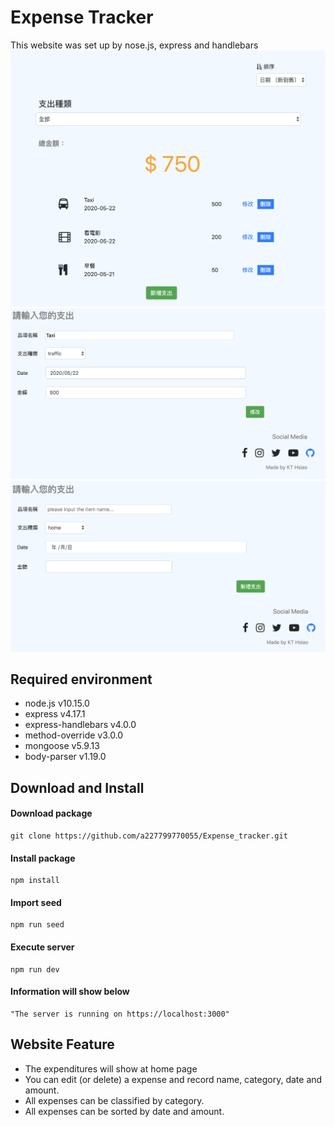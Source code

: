 # Expense Tracker
This website was set up by nose.js, express and handlebars
![img](https://github.com/a227799770055/Expense_tracker/blob/master/img/Home.png)
![img](https://github.com/a227799770055/Expense_tracker/blob/master/img/Edit.png)
![img](https://github.com/a227799770055/Expense_tracker/blob/master/img/Create.png)

## Required environment
* node.js v10.15.0
* express v4.17.1
* express-handlebars v4.0.0
* method-override v3.0.0
* mongoose v5.9.13
* body-parser v1.19.0 

## Download and Install
#### Download package
    git clone https://github.com/a227799770055/Expense_tracker.git
#### Install package
    npm install
#### Import seed
    npm run seed
#### Execute server 
    npm run dev
#### Information will show below
    "The server is running on https://localhost:3000"

## Website Feature
* The expenditures will show at home page
* You can edit (or delete)  a expense and record name, category, date and amount.
* All expenses can be classified by category.
* All expenses can be sorted by date and amount.